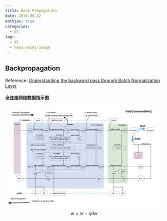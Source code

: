 ```yaml
---
title: Back Propagation
date: 2019-06-22
mathjax: true
categories:
  - dl
tag:
  - dl
  - hexo-asset-image
---
```


## Backpropagation

Reference: [Understanding the backward pass through Batch Normalization Layer](<https://kratzert.github.io/2016/02/12/understanding-the-gradient-flow-through-the-batch-normalization-layer.html>)



#### 全连接网络数据指示图

![1561185066736](back_propagation/1561185066736.png)

$$w = w - \eta dw$$